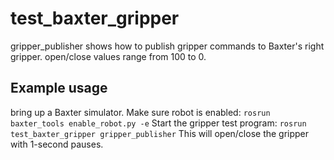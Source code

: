# test_baxter_gripper
gripper_publisher shows how to publish gripper commands to Baxter's right gripper.  open/close values range from 100 to 0.

## Example usage
bring up a Baxter simulator.  Make sure robot is enabled:
`rosrun baxter_tools enable_robot.py -e`
Start the gripper test program:
`rosrun test_baxter_gripper gripper_publisher`
This will open/close the gripper with 1-second pauses.

    
